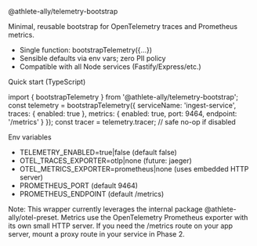 @athlete-ally/telemetry-bootstrap

Minimal, reusable bootstrap for OpenTelemetry traces and Prometheus metrics.

- Single function: bootstrapTelemetry({...})
- Sensible defaults via env vars; zero PII policy
- Compatible with all Node services (Fastify/Express/etc.)

Quick start (TypeScript)

import { bootstrapTelemetry } from '@athlete-ally/telemetry-bootstrap';
const telemetry = bootstrapTelemetry({ serviceName: 'ingest-service', traces: { enabled: true }, metrics: { enabled: true, port: 9464, endpoint: '/metrics' } });
const tracer = telemetry.tracer; // safe no-op if disabled

Env variables
- TELEMETRY_ENABLED=true|false (default false)
- OTEL_TRACES_EXPORTER=otlp|none (future: jaeger)
- OTEL_METRICS_EXPORTER=prometheus|none (uses embedded HTTP server)
- PROMETHEUS_PORT (default 9464)
- PROMETHEUS_ENDPOINT (default /metrics)

Note: This wrapper currently leverages the internal package @athlete-ally/otel-preset. Metrics use the OpenTelemetry Prometheus exporter with its own small HTTP server. If you need the /metrics route on your app server, mount a proxy route in your service in Phase 2.
